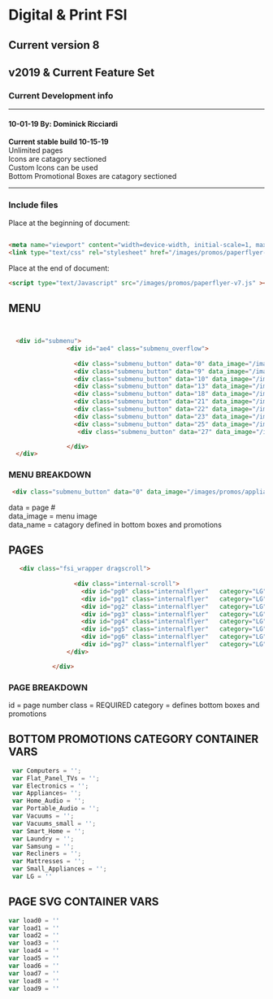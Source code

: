 # Digital &amp; Print FSI
## Current version 8
## v2019 &amp; Current Feature Set

### Current Development info

---

#### 10-01-19 By: Dominick Ricciardi

**Current stable build 10-15-19**\
Unlimited pages\
Icons are catagory sectioned\
Custom Icons can be used\
Bottom Promotional Boxes are catagory sectioned

---

### Include files

Place at the beginning of document:

```HTML

<meta name="viewport" content="width=device-width, initial-scale=1, maximum-scale=1, user-scalable=no">
<link type="text/css" rel="stylesheet" href="/images/promos/paperflyer-v8-min.css"> 
```

Place at the end of document:

```HTML
<script type="text/Javascript" src="/images/promos/paperflyer-v7.js" ></script> 
```

## MENU

```HTML


  <div id="submenu">
                <div id="ae4" class="submenu_overflow">
                
                  <div class="submenu_button" data="0" data_image="/images/promos/appliance_menu_image-2019.png" data_name="Appliances"></div>
                  <div class="submenu_button" data="9" data_image="/images/promos/small_apps_menu_image-2019.png"data_name="Small Appliances"></div>
                  <div class="submenu_button" data="10" data_image="/images/promos/lg-appliance-215x215.jpg" data_name="LG Appliances"></div>
                  <div class="submenu_button" data="13" data_image="/images/promos/LG-OLED-215x215.jpg" data_name="LG TVs"></div>
                  <div class="submenu_button" data="18" data_image="/images/promos/tv_menu_image-2019.png" data_name="Flat Panel TVs"></div>
                  <div class="submenu_button" data="21" data_image="/images/promos/menu-item2019a-11.png"data_name="Smart Home"></div>
                  <div class="submenu_button" data="22" data_image="/images/promos/computers_menu_image-2019.png" data_name="Computers"></div>
                  <div class="submenu_button" data="23" data_image="/images/promos/electronics_menu_image-2019.png"data_name="Electronics"></div>  
                  <div class="submenu_button" data="25" data_image="/images/promos/menu-item2019a-8.png"data_name="Mattresses"></div>
                   <div class="submenu_button" data="27" data_image="/images/promos/home_audio_menu_image-2019.png"data_name="Home Audio"></div>

                </div>
  </div>
```

### MENU BREAKDOWN
```HTML
 <div class="submenu_button" data="0" data_image="/images/promos/appliance_menu_image-2019.png" data_ name="Appliances"></div>
 ```
 data = page #\
 data_image = menu image\
 data_name = catagory defined in bottom boxes and promotions


## PAGES

```HTML
   <div class="fsi_wrapper dragscroll">
            
                  <div class="internal-scroll">
                    <div id="pg0" class="internalflyer"   category="LG"></div> 
                    <div id="pg1" class="internalflyer"   category="LG"></div> 
                    <div id="pg2" class="internalflyer"   category="LG"></div> 
                    <div id="pg3" class="internalflyer"   category="LG"></div> 
                    <div id="pg4" class="internalflyer"   category="LG"></div> 
                    <div id="pg5" class="internalflyer"   category="LG"></div> 
                    <div id="pg6" class="internalflyer"   category="LG"></div> 
                    <div id="pg7" class="internalflyer"   category="LG"></div> 
                </div>

            </div>
```

### PAGE BREAKDOWN
id = page number
class = REQUIRED
category = defines bottom boxes and promotions


  ## BOTTOM PROMOTIONS CATEGORY CONTAINER VARS

```JAVASCRIPT
 var Computers = '';
 var Flat_Panel_TVs = '';
 var Electronics = '';
 var Appliances= '';
 var Home_Audio = '';
 var Portable_Audio = '';
 var Vacuums = '';
 var Vacuums_small = '';
 var Smart_Home = '';
 var Laundry = '';
 var Samsung = '';
 var Recliners = '';
 var Mattresses = '';
 var Small_Appliances = '';
 var LG = ''
```

  ## PAGE SVG CONTAINER VARS

```JAVASCRIPT
var load0 = ''
var load1 = ''
var load2 = ''
var load3 = ''
var load4 = ''
var load5 = ''
var load6 = ''
var load7 = ''
var load8 = ''
var load9 = ''
```